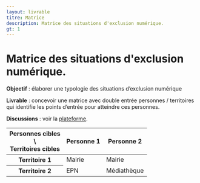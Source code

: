 ```yaml
---
layout: livrable
titre: Matrice
description: Matrice des situations d'exclusion numérique.
gt: 1
---
```


<h1>Matrice des situations d'exclusion numérique.</h1>

<div>
  <p><b>Objectif</b> : élaborer une typologie des situations d’exclusion numérique</p>
  <p><b>Livrable</b> : concevoir une matrice avec double entrée personnes / territoires qui identifie les points d’entrée pour atteindre ces personnes.</p>
   <p><b>Discussions</b> : voir la <a href="https://strategie.societenumerique.gouv.fr/topic/17/1-1-matrice-des-situations-d-exclusion-num%C3%A9rique">plateforme</a>.</p>
</div>

<div>
  <table class="table table-bordered">
    <thead>
      <tr>
        <th class="text-center">Personnes cibles <br> \ <br> Territoires cibles</th>
        <th>Personne 1</th>
        <th>Personne 2</th>
      </tr>
    </thead>
    <tbody>
      <tr>
        <th scope="row">Territoire 1</th>
        <td>Mairie</td>
        <td>Mairie</td>
      </tr>
      <tr>
        <th scope="row">Territoire 2</th>
        <td>EPN</td>
        <td>Médiathèque</td>
      </tr>
  </table>
</div>
